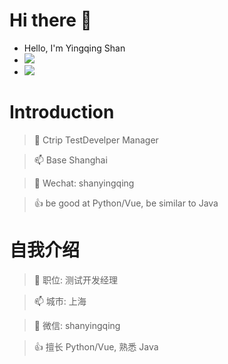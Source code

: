 # Hi there 👋
- Hello, I'm Yingqing Shan
- ![](https://camo.githubusercontent.com/7aced9d331ce74f5498a7116a4d6b84beabe25cbb48258524d4ff12641e43a04/68747470733a2f2f6b6f6d617265762e636f6d2f67687076632f3f757365726e616d653d777572616e7875)
- ![](https://camo.githubusercontent.com/111a5e9f7b60ce33e16e2af2d7297859063fd2e6bd918f5e0c208af2bb4fbe1b/68747470733a2f2f76697369746f722d62616467652e676c697463682e6d652f62616467653f706167655f69643d777572616e78752e70726f66696c65)

# Introduction
> 🔭 Ctrip TestDevelper Manager

> 📫 Base Shanghai

> 💬 Wechat: shanyingqing

> 👍 be good at Python/Vue, be similar to Java


# 自我介绍
> 🔭 职位: 测试开发经理

> 📫 城市: 上海

> 💬 微信: shanyingqing

> 👍 擅长 Python/Vue, 熟悉 Java
